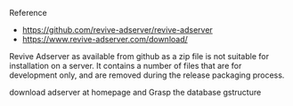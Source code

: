 Reference
- https://github.com/revive-adserver/revive-adserver
- https://www.revive-adserver.com/download/

Revive Adserver as available from github as a zip file is not suitable for installation on a server. It contains a number of files that are for development only, and are removed during the release packaging process.  

download adserver at homepage and Grasp the database gstructure
